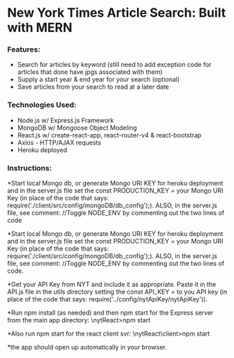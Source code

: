 # New York Times Article Search: Built with MERN

### Features:

* Search for articles by keyword (still need to add exception code for articles that done have jpgs associated with them)
* Supply a start year & end year for your search (optional)
* Save articles from your search to read at a later date

### Technologies Used:

* Node.js w/ Express.js Framework
* MongoDB w/ Mongoose Object Modeling
* React.js w/ create-react-app, react-router-v4 & react-bootstrap
* Axios - HTTP/AJAX requests
* Heroku deployed


### Instructions:

*Start local Mongo db, or generate Mongo URI KEY for heroku deployment and in the server.js file set the const PRODUCTION_KEY = your Mongo URI Key (in place of the code that says: require('./client/src/config/mongoDB/db_config');).  ALSO, in the server.js file, see comment: //Toggle NODE_ENV by commenting out the two lines of code

*Start local Mongo db, or generate Mongo URI KEY for heroku deployment and in the server.js file set the const PRODUCTION_KEY = your Mongo URI Key (in place of the code that says: require('./client/src/config/mongoDB/db_config');).  ALSO, in the server.js file, see comment: //Toggle NODE_ENV by commenting out the two lines of code.


*Get your API Key from NYT and include it as appropriate.  Paste it in the API.js file in the utils directory setting the const API_KEY = to you API key (in place of the code that says: require('../config/nytApiKey/nytApiKey')).

*Run npm install (as needed) and then npm start for the Express server from the main app directory: \nytReact>npm start

*Also run npm start for the react client svr: \nytReact\client>npm start

*the app should open up automatically in your browser.
